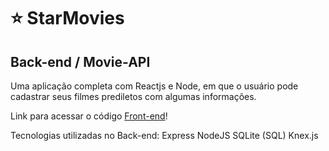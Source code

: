 # ⭐ StarMovies
## Back-end / Movie-API
Uma aplicação completa com Reactjs e Node, em que o usuário pode cadastrar seus filmes prediletos com algumas informações.

Link para acessar o código [Front-end](https://github.com/rauleffting/starmovies/blob/master/README.md)!

Tecnologias utilizadas no Back-end:
Express
NodeJS
SQLite (SQL)
Knex.js
